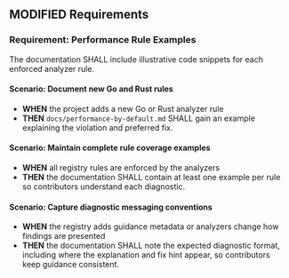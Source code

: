 ## MODIFIED Requirements
### Requirement: Performance Rule Examples
The documentation SHALL include illustrative code snippets for each enforced analyzer rule.

#### Scenario: Document new Go and Rust rules
- **WHEN** the project adds a new Go or Rust analyzer rule
- **THEN** `docs/performance-by-default.md` SHALL gain an example explaining the violation and preferred fix.

#### Scenario: Maintain complete rule coverage examples
- **WHEN** all registry rules are enforced by the analyzers
- **THEN** the documentation SHALL contain at least one example per rule so contributors understand each diagnostic.

#### Scenario: Capture diagnostic messaging conventions
- **WHEN** the registry adds guidance metadata or analyzers change how findings are presented
- **THEN** the documentation SHALL note the expected diagnostic format, including where the explanation and fix hint appear, so contributors keep guidance consistent.
